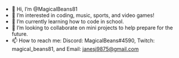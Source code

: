 - 👋 Hi, I’m @MagicalBeans81
- 👀 I’m interested in coding, music, sports, and video games!
- 🌱 I’m currently learning how to code in school.
- 💞️ I’m looking to collaborate on mini projects to help prepare for the future.
- 📫 How to reach me: Discord: MagicalBeans#4590, Twitch: magical_beans81, and Email: janesj9875@gmail.com

<!---
MagicalBeans81/MagicalBeans81 is a ✨ special ✨ repository because its `README.md` (this file) appears on your GitHub profile.
You can click the Preview link to take a look at your changes.
--->
